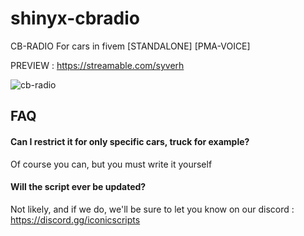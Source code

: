 # shinyx-cbradio

CB-RADIO For cars in fivem [STANDALONE] [PMA-VOICE]

PREVIEW : https://streamable.com/syverh

![cb-radio](https://github.com/user-attachments/assets/f5fb5fea-da3c-4974-90d2-8a6fbeae6dd7)

## FAQ

#### Can I restrict it for only specific cars, truck for example?

Of course you can, but you must write it yourself

#### Will the script ever be updated?

Not likely, and if we do, we'll be sure to let you know on our discord : https://discord.gg/iconicscripts
